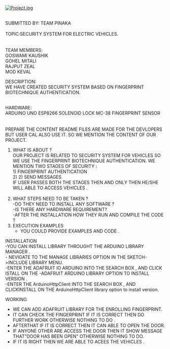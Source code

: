 [![Project.jpg](https://i.postimg.cc/jj1tzMh9/Project.jpg)](https://postimg.cc/7CSF4MdM)





<br/> SUBMITTED BY: TEAM PINAKA
<br/>
<br/>TOPIC:SECURITY SYSTEM FOR ELECTRIC VEHICLES.
<br/>
<br/>
<br/>TEAM MEMBERS:
<br/>GOSWAMI KAUSHIK 
<br/>GOHEL MITALI 
<br/>RAJPUT ZEAL
<br/>MOD KEVAL
<br/>

DESCRIPTION:
<br/>
WE HAVE CREATED SECURITY SYSTEM BASED ON FINGERPRINT BIOTECHNIQUE AUTHENTICATION.
<br/>
<br/>

HARDWARE:
<br/>
ARDUINO UNO 
ESP8266
SOLENOID LOCK
MC-38
FINGERPRINT SENSOR
<br/>
<br/>
<br/>
PREPARE THE CONTENT 
 README FILES ARE MADE FOR THE DEVLOPERS BUT USER CAL ALSO USE IT. SO WE
 MENTION THE CONTENT OF OUR PROJECT.
 1. WHAT IS ABOUT ?<br/>
     OUR PROJECT IS RELATED TO SECURITY SYSTEM FOR VEHICLES SO WE USE THE FINGERPRINT BIOTECHNIQUE AUTHENTICATION.
     WE MENTION TWO STAGES  OF SECURITY :<br/>
        1) FINGERPRINT AUTHENTICATION <br/>
        2) 2) SEND MESSAGES <br/>
      IF USER PASSES BOTH THE STAGES THEN AND ONLY THEN HE/SHE WILL ABLE TO ACCESS VEHICLES .
      <br/>
      <br/>
 2. WHAT STEPS NEED TO BE TAKEN ? <br/>
    -DO THEY NEED TO INSTALL ANY SOFTWARE ?<br/>
    -IS THERE ANY HARDWARE REQUIREMENT?<br/>
    -AFTER THE INSTALLATION HOW THEY RUN AND COMPILE THE CODE ?<br/>
 3. EXECUTION EXAMPLES <br/>
    - YOU COULD PROVIDE EXAMPLES AND CODE . <br/>
   
   
   INSTALLATION <br/>
    -YOU CAN INSTALL LIBRARY THROUGHT THE ARDUINO LIBRARY MANAGER .<br/>
    - NEVIGATE TO THE MANAGE LIBRARIES OPTION IN THE SKETCH->INCLUDE LIBRARY MENU.<br/>
    -ENTER THE ADAFRUIT IO ARDUINO INTO THE SEARCH BOX , AND CLICK ISTALL ON THE 
    -ADAFRUIT ARDUINO LIBRARY OPTION TO INSTALL VERSION .<br/>
    -ENTER THE ArduinoHttpClient INTO THE SEARCH BOX , AND CLICKINSTALL ON THE ArduinoHttpClient
     library option to install version. <br/>
   
   
   WORKING <br/>
   - WE CAN ADD ADAFRUIT LIBRARY FOR THE ENROLLING FINGERPRINT.<br/>
   - IT CAN CHECK THE FINGERPRINT IF IT IS CORRECT THEN DO FURTHER WORK OTHERWISE NOTHING TO DO .<br/>
   - AFTERTHAT IF IT IS CORRECT THEN IT CAN ABLE TO OPEN THE DOOR.<br/>
   - IF ANYONE OTHER ARE ACCESS THE DOOR THEN IT SHOW MESSAGE THAT"DOOR HAS BEEN OPEN" OTHERWISE NOTHING TO DO.<br/>
   - IF IT IS RIGHT THEN WE ARE ABLE TO ACEES THE VEHICLES . <br/>
   
   
      
 





